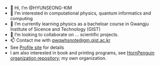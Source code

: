- 👋 Hi, I’m @HYUNSEONG-KIM
- 👀 I’m interested in computational physics, quantum informatics and computing
- 🌱 I’m currently learning physics as a bacheloar course in Gwangju Institute of Sicence and Technology (GIST)
- 💞️ I’m looking to collaborate on ... scientific projects.
- 📫 Contact me with qwqwhsnote@gm.gist.ac.kr
- See [Profile site](https://hyunseong-kim.github.io/) for details
- I am also interested in book and printing programs, see [HornPenguin organization repository](https://github.com/HornPenguin); my own organization.

<!---
HYUNSEONG-KIM/HYUNSEONG-KIM is a ✨ special ✨ repository because its `README.md` (this file) appears on your GitHub profile.
You can click the Preview link to take a look at your changes.
--->
